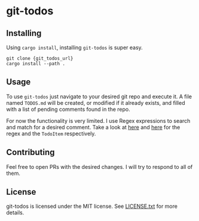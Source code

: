 # git-todos

## Installing

Using `cargo install`, installing `git-todos` is super easy. 

```fish
git clone {git_todos_url}
cargo install --path .
```

## Usage 

To use `git-todos` just navigate to your desired git repo and execute it. A file named `TODOS.md` will be created,
or modified if it already exists, and filled with a list of pending comments found in the repo. 

For now the functionality is very limited. I use Regex expressions to search and match for a desired comment. Take a 
look at [here](src/main.rs#L11) and [here](src/main.rs#L35) for the regex and the `TodoItem` respectively.

## Contributing 

Feel free to open PRs with the desired changes. I will try to respond to all of them.

## License

git-todos is licensed under the MIT license. See [LICENSE.txt](LICENSE.txt) for more details.

